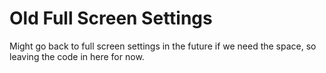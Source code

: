 # Old Full Screen Settings

Might go back to full screen settings in the future if we need the space, so leaving the code in here for now.
